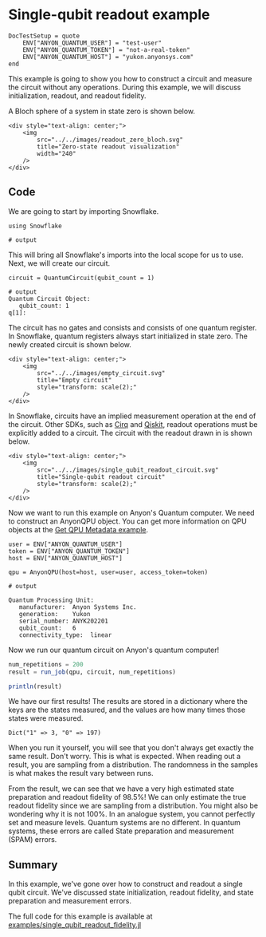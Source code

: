 # Single-qubit readout example

```@meta
DocTestSetup = quote
    ENV["ANYON_QUANTUM_USER"] = "test-user"
    ENV["ANYON_QUANTUM_TOKEN"] = "not-a-real-token"
    ENV["ANYON_QUANTUM_HOST"] = "yukon.anyonsys.com"
end
```

This example is going to show you how to construct a circuit and measure the circuit without any operations. During this example, we will discuss initialization, readout, and readout fidelity.


A Bloch sphere of a system in state zero is shown below.

```@raw html
<div style="text-align: center;">
	<img
		src="../../images/readout_zero_bloch.svg"
		title="Zero-state readout visualization"
		width="240"
	/>
</div>
```

## Code

We are going to start by importing Snowflake.

```jldoctest single_qubit_readout_example; output = false
using Snowflake

# output

```

This will bring all Snowflake's imports into the local scope for us to use. Next, we will create our circuit.


```jldoctest single_qubit_readout_example; output = false
circuit = QuantumCircuit(qubit_count = 1)

# output
Quantum Circuit Object:
   qubit_count: 1
q[1]:
```

The circuit has no gates and consists and consists of one quantum register. In Snowflake, quantum registers always start initialized in state zero. The newly created circuit is shown below.

```@raw html
<div style="text-align: center;">
	<img
		src="../../images/empty_circuit.svg"
		title="Empty circuit"
        style="transform: scale(2);"
	/>
</div>
```

In Snowflake, circuits have an implied measurement operation at the end of the circuit. Other SDKs, such as [Cirq](https://quantumai.google/cirq) and [Qiskit](https://qiskit.org/), readout operations must be explicitly added to a circuit. The circuit with the readout drawn in is shown below.

```@raw html
<div style="text-align: center;">
	<img
		src="../../images/single_qubit_readout_circuit.svg"
		title="Single-qubit readout circuit"
        style="transform: scale(2);"
	/>
</div>
```

Now we want to run this example on Anyon's Quantum computer. We need to construct an AnyonQPU object. You can get more information on QPU objects at the [Get QPU Metadata example](./get_qpu_metadata.md).

```jldoctest single_qubit_readout_example; output = false
user = ENV["ANYON_QUANTUM_USER"]
token = ENV["ANYON_QUANTUM_TOKEN"]
host = ENV["ANYON_QUANTUM_HOST"]

qpu = AnyonQPU(host=host, user=user, access_token=token)

# output

Quantum Processing Unit:
   manufacturer:  Anyon Systems Inc.
   generation:    Yukon
   serial_number: ANYK202201
   qubit_count:   6
   connectivity_type:  linear
```

Now we run our quantum circuit on Anyon's quantum computer!

```julia
num_repetitions = 200
result = run_job(qpu, circuit, num_repetitions)

println(result)
```

We have our first results! The results are stored in a dictionary where the keys are the states measured, and the values are how many times those states were measured.

```text
Dict("1" => 3, "0" => 197)
```

When you run it yourself, you will see that you don't always get exactly the same result. Don't worry. This is what is expected. When reading out a result, you are sampling from a distribution. The randomness in the samples is what makes the result vary between runs.

From the result, we can see that we have a very high estimated state preparation and readout fidelity of 98.5%! We can only estimate the true readout fidelity since we are sampling from a distribution. You might also be wondering why it is not 100%. In an analogue system, you cannot perfectly set and measure levels. Quantum systems are no different. In quantum systems, these errors are called State preparation and measurement (SPAM) errors.

## Summary

In this example, we've gone over how to construct and readout a single qubit circuit. We've discussed state initialization, readout fidelity, and state preparation and measurement errors.

The full code for this example is available at [examples/single\_qubit\_readout\_fidelity.jl](https://github.com/anyonlabs/Snowflake.jl/blob/main/examples/single_qubit_readout_fidelity.jl)
